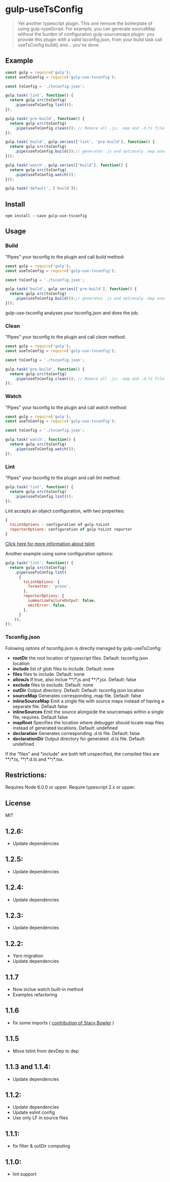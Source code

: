 # gulp-useTsConfig

> Yet another typescript plugin. This one remove the boilerplate of using gulp-typeScript. For example,
you can generate sourceMap without the burden of configuration gulp-sourcemaps plugin: you provide this plugin with a valid tsconfig.json, from your build task call useTsConfig build() and... you've done.

## Example
```javascript
const gulp = require('gulp');
const useTsConfig = require('gulp-use-tsconfig');

const tsConfig = './tsconfig.json';

gulp.task('lint', function() {
  return gulp.src(tsConfig)
    .pipe(useTsConfig.lint());
});

gulp.task('pre-build', function() {
  return gulp.src(tsConfig)
    .pipe(useTsConfig.clean()); // Remoce all .js; .map and .d.ts files
});

gulp.task('build', gulp.series(['lint', 'pre-build'], function() {
  return gulp.src(tsConfig)
    .pipe(useTsConfig.build());// generates .js and optionaly .map anod/or .d.ts files
}));

gulp.task('watch', gulp.series(['build'], function() {
  return gulp.src(tsConfig)
    .pipe(useTsConfig.watch());
}));

gulp.task('default', ['build']);
```

## Install
```
npm install --save gulp-use-tsconfig
```

## Usage

### Build
"Pipes" your tsconfig to the plugin and call _build_ method:
```javascript
const gulp = require('gulp');
const useTsConfig = require('gulp-use-tsconfig');

const tsConfig = './tsconfig.json';

gulp.task('build', gulp.series(['pre-build'], function() {
  return gulp.src(tsConfig)
    .pipe(useTsConfig.build());// generates .js and optionaly .map anod/or .d.ts files
}));
```
gulp-use-tsconfig analyses your tsconfig.json and does the job.

### Clean
"Pipes" your tsconfig to the plugin and call _clean_ method:
```javascript
const gulp = require('gulp');
const useTsConfig = require('gulp-use-tsconfig');

const tsConfig = './tsconfig.json';

gulp.task('pre-build', function() {
  return gulp.src(tsConfig)
    .pipe(useTsConfig.clean()); // Remoce all .js; .map and .d.ts files
});
```

### Watch
"Pipes" your tsconfig to the plugin and call _watch_ method:
```javascript
const gulp = require('gulp');
const useTsConfig = require('gulp-use-tsconfig');

const tsConfig = './tsconfig.json';

gulp.task('watch', function() {
  return gulp.src(tsConfig)
    .pipe(useTsConfig.watch());
});
```

### Lint
"Pipes" your tsconfig to the plugin and call _lint_ method:
```javascript
gulp.task('lint', function() {
  return gulp.src(tsConfig)
    .pipe(useTsConfig.lint());
});
```
Lint accepts an object configuration, with two properties:
```javascript
{
  tsLintOptions : configuration of gulp-tsLint
  reporterOptions: configuration of gulp-tsLint reporter
}
```
[Click here for more information about tslint](https://www.npmjs.com/package/gulp-tslint)

Another example using some configuration options:
```javascript
gulp.task('lint', function() {
  return gulp.src(tsConfig)
    .pipe(useTsConfig.lint(
      {
        tsLintOptions: {
          formatter: 'prose',
        },
        reporterOptions: {
          summarizeFailureOutput: false,
          emitError: false,
        },
      }
    ));
});
```


### Tsconfig.json
Folowing optons of tsconfig.json is directly managed by gulp-useTsConfig:
* **rootDir** the root location of typescript files. Default: tsconfig.json location
* **include** list of glob files to include. Default: none
* **files** files to include. Default: none
* **allowJs** If true, also inclue \*\*/\*.js and \*\*/\*.jsx. Default: false
* **exclude** files to exclude. Default: none
* **outDir** Output directory. Default: Default: tsconfig.json location
* **sourceMap** Generates corresponding .map file. Default: false
* **inlineSourceMap** Emit a single file with source maps instead of having a separate file. Default false
* **inlineSources** Emit the source alongside the sourcemaps within a single file; requires. Default false
* **mapRoot** Specifies the location where debugger should locate map files instead of generated locations. Default: undefined
* **declaration** Generates corresponding .d.ts file. Default: false
* **declarationDir** Output directory for generated .d.ts file. Default: undefined

If the "files" and "include" are both left unspecified, the compiled files are \*\*/\*.ts, \*\*/\*.d.ts and \*\*/\*.tsx.

## Restrictions:
Requires Node 6.0.0 or upper.
Require typescript 2.x or upper.

## License
MIT

## 1.2.6:
* Update dependencies

## 1.2.5:
* Update dependencies

## 1.2.4:
* Update dependencies

## 1.2.3:
* Update dependencies

## 1.2.2:
* Yarn migration
* Update dependencies

## 1.1.7
* Now inclue watch built-in method
* Examples refactoring

## 1.1.6
* fix some imports ( [contribution of Stacy Bowler](https://github.com/sbowler) )

## 1.1.5
* Move tslint from devDep to dep

## 1.1.3 and 1.1.4:
* Update dependencies

## 1.1.2:
* Update dependencies
* Update eslint config
* Use only LF in source files

## 1.1.1:
* fix filter & outDir computing

## 1.1.0:
* lint support
